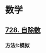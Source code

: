 # 数学

> 



## [728. 自除数](https://leetcode-cn.com/problems/self-dividing-numbers/)

### 方法1:模拟

```java
```



